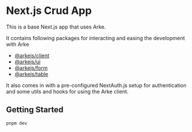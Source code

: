 # Next.js Crud App

This is a base Next.js app that uses Arke.

It contains following packages for interacting and easing the development with Arke
- [@arkejs/client](https://github.com/arkemishub/clientjs)
- [@arkejs/ui](https://github.com/arkemishub/ui)
- [@arkejs/form](https://github.com/arkemishub/form)
- [@arkejs/table](https://github.com/arkemishub/table)

It also comes in with a pre-configured NextAuth.js setup for authentication and some utils and hooks for using the Arke client.

## Getting Started

```bash
pnpm dev
```
